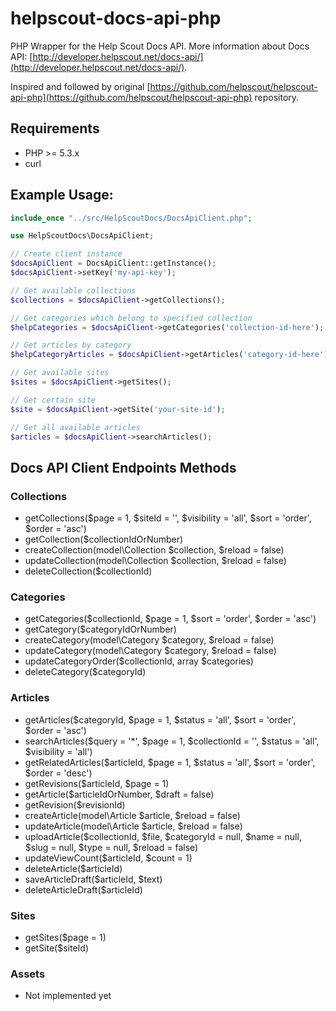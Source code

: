 helpscout-docs-api-php
======================

PHP Wrapper for the Help Scout Docs API.
More information about Docs API: [http://developer.helpscout.net/docs-api/](http://developer.helpscout.net/docs-api/).

Inspired and followed by original [https://github.com/helpscout/helpscout-api-php](https://github.com/helpscout/helpscout-api-php) repository.

Requirements
---------------------
* PHP >= 5.3.x
* curl

Example Usage:
---------------------
```php
include_once "../src/HelpScoutDocs/DocsApiClient.php";

use HelpScoutDocs\DocsApiClient;

// Create client instance
$docsApiClient = DocsApiClient::getInstance();
$docsApiClient->setKey('my-api-key');

// Get available collections
$collections = $docsApiClient->getCollections();

// Get categories which belong to specified collection
$helpCategories = $docsApiClient->getCategories('collection-id-here');

// Get articles by category
$helpCategoryArticles = $docsApiClient->getArticles('category-id-here');

// Get available sites
$sites = $docsApiClient->getSites();

// Get certain site
$site = $docsApiClient->getSite('your-site-id');

// Get all available articles
$articles = $docsApiClient->searchArticles();
```

Docs API Client Endpoints Methods
--------------------

### Collections
* getCollections($page = 1, $siteId = '', $visibility = 'all', $sort = 'order', $order = 'asc')
* getCollection($collectionIdOrNumber)
* createCollection(model\Collection $collection, $reload = false)
* updateCollection(model\Collection $collection, $reload = false)
* deleteCollection($collectionId)

### Categories
* getCategories($collectionId, $page = 1, $sort = 'order', $order = 'asc')
* getCategory($categoryIdOrNumber)
* createCategory(model\Category $category, $reload = false)
* updateCategory(model\Category $category, $reload = false)
* updateCategoryOrder($collectionId, array $categories)
* deleteCategory($categoryId)

### Articles
* getArticles($categoryId, $page = 1, $status = 'all', $sort = 'order', $order = 'asc')
* searchArticles($query = '*', $page = 1, $collectionId = '', $status = 'all', $visibility = 'all')
* getRelatedArticles($articleId, $page = 1, $status = 'all', $sort = 'order', $order = 'desc')
* getRevisions($articleId, $page = 1)
* getArticle($articleIdOrNumber, $draft = false)
* getRevision($revisionId)
* createArticle(model\Article $article, $reload = false)
* updateArticle(model\Article $article, $reload = false)
* uploadArticle($collectionId, $file, $categoryId = null, $name = null, $slug = null, $type = null, $reload = false)
* updateViewCount($articleId, $count = 1)
* deleteArticle($articleId)
* saveArticleDraft($articleId, $text)
* deleteArticleDraft($articleId)

### Sites
* getSites($page = 1)
* getSite($siteId)

### Assets
* Not implemented yet
